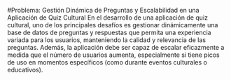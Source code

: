 #Problema: Gestión Dinámica de Preguntas y Escalabilidad en una Aplicación de Quiz Cultural
En el desarrollo de una aplicación de quiz cultural, uno de los principales desafíos es gestionar dinámicamente una base de datos de preguntas y respuestas que permita una experiencia variada para los usuarios, manteniendo la calidad y relevancia de las preguntas. Además, la aplicación debe ser capaz de escalar eficazmente a medida que el número de usuarios aumenta, especialmente si tiene picos de uso en momentos específicos (como durante eventos culturales o educativos).

